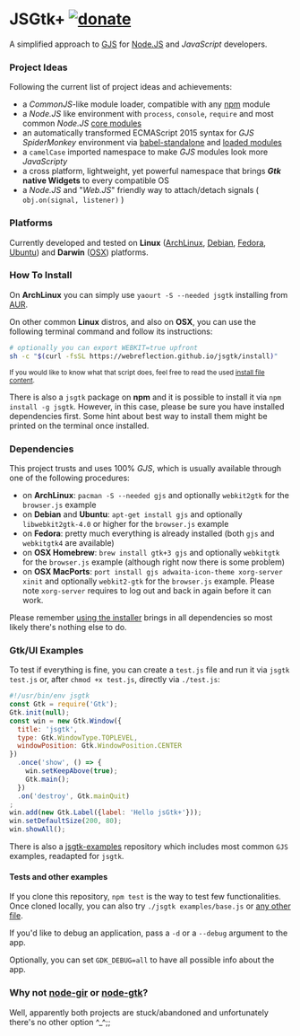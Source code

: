 # JSGtk+ [![donate](https://img.shields.io/badge/$-donate-ff69b4.svg?maxAge=2592000&style=flat)](https://github.com/WebReflection/donate)
A simplified approach to [GJS](https://wiki.gnome.org/action/show/Projects/Gjs?action=show&redirect=Gjs) for [Node.JS](https://nodejs.org/) and _JavaScript_ developers.



### Project Ideas
Following the current list of project ideas and achievements:

  * a _CommonJS_-like module loader, compatible with any [npm](https://www.npmjs.com/) module
  * a _Node.JS_ like environment with `process`, `console`, `require` and most common _Node.JS_ [core modules](https://github.com/WebReflection/jsgtk/tree/master/jsgtk_modules)
  * an automatically transformed ECMAScript 2015 syntax for _GJS SpiderMonkey_ environment via [babel-standalone](https://github.com/WebReflection/babel-standalone) and [loaded modules](https://github.com/WebReflection/jsgtk/blob/master/examples/es6.js)
  * a `camelCase` imported namespace to make _GJS_ modules look more _JavaScripty_
  * a cross platform, lightweight, yet powerful namespace that brings **_Gtk_ native Widgets** to every compatible OS
  * a _Node.JS_ and "_Web.JS_" friendly way to attach/detach signals ( `obj.on(signal, listener)` )



### Platforms
Currently developed and tested on **Linux** ([ArchLinux](https://www.archlinux.org/), [Debian](http://www.debian.org/), [Fedora](https://getfedora.org/), [Ubuntu](http://www.ubuntu.com/)) and **Darwin** ([OSX](http://www.apple.com/uk/osx/)) platforms.



### How To Install

On **ArchLinux** you can simply use `yaourt -S --needed jsgtk` installing from [AUR](https://aur.archlinux.org/packages/jsgtk/).

On other common **Linux** distros, and also on **OSX**, you can use the following terminal command and follow its instructions:
```sh
# optionally you can export WEBKIT=true upfront
sh -c "$(curl -fsSL https://webreflection.github.io/jsgtk/install)"
```

<sup>If you would like to know what that script does, feel free to read the used [install file content](https://github.com/WebReflection/jsgtk/blob/gh-pages/install).</sup>


There is also a `jsgtk` package on **npm** and it is possible to install it via `npm install -g jsgtk`.
However, in this case, please be sure you have installed dependencies first.
Some hint about best way to install them might be printed on the terminal once installed.



### Dependencies
This project trusts and uses 100% _GJS_, which is usually available through one of the following procedures:

  * on **ArchLinux**: `pacman -S --needed gjs` and optionally `webkit2gtk` for the `browser.js` example
  * on **Debian** and **Ubuntu**: `apt-get install gjs` and optionally `libwebkit2gtk-4.0` or higher for the `browser.js` example
  * on **Fedora**: pretty much everything is already installed (both `gjs` and `webkitgtk4` are available)
  * on **OSX Homebrew**: `brew install gtk+3 gjs` and optionally `webkitgtk` for the `browser.js` example (although right now there is some problem)
  * on **OSX MacPorts**: `port install gjs adwaita-icon-theme xorg-server xinit` and optionally `webkit2-gtk` for the `browser.js` example. Please note `xorg-server` requires to log out and back in again before it can work.

Please remember [using the installer](https://github.com/WebReflection/jsgtk#how-to-install) brings in all dependencies so most likely there's nothing else to do.



### Gtk/UI Examples
To test if everything is fine, you can create a `test.js` file and run it via `jsgtk test.js` or, after `chmod +x test.js`, directly via `./test.js`:
```js
#!/usr/bin/env jsgtk
const Gtk = require('Gtk');
Gtk.init(null);
const win = new Gtk.Window({
  title: 'jsgtk',
  type: Gtk.WindowType.TOPLEVEL,
  windowPosition: Gtk.WindowPosition.CENTER
})
  .once('show', () => {
    win.setKeepAbove(true);
    Gtk.main();
  })
  .on('destroy', Gtk.mainQuit)
;
win.add(new Gtk.Label({label: 'Hello jsGtk+'}));
win.setDefaultSize(200, 80);
win.showAll();
```

There is also a [jsgtk-examples](https://github.com/WebReflection/jsgtk-examples#jsgtk-examples) repository which includes most common `GJS` examples, readapted for `jsgtk`.



#### Tests and other examples
If you clone this repository, `npm test` is the way to test few functionalities.
Once cloned locally, you can also try `./jsgtk examples/base.js` or [any other file](https://github.com/WebReflection/jsgtk/tree/master/examples).

If you'd like to debug an application, pass a `-d` or a `--debug` argument to the app.

Optionally, you can set `GDK_DEBUG=all` to have all possible info about the app.


### Why not [node-gir](https://github.com/creationix/node-gir) or [node-gtk](https://github.com/WebReflection/node-gtk)?
Well, apparently both projects are stuck/abandoned and unfortunately there's no other option ^_^;;